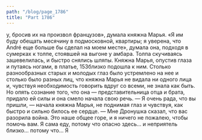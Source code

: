 ```yaml
---
path: "/blog/page_1786"
title: "Part 1786"
---
```


у, бросив их на произвол французов», думала княжна Марья. «Я им буду обещать месячину в подмосковной, квартиры; я уверена, что André еще больше бы сделал на моем месте», думала она, подходя в сумерках к толпе, стоявшей на выгоне у амбара.
Толпа скучиваясь зашевелилась, и быстро снялись шляпы. Княжна Марья, опустив глаза и путаясь ногами, в платье, 153близко подошла к ним. Столько разнообразных старых и молодых глаз было устремлено на нее и столько было разных лиц, что княжна Марья не видала ни одного лица и, чувствуя необходимость говорить вдруг со всеми, не знала как быть. Но опять сознание того, что она — представительница отца и брата, придало ей силы и она смело начала свою речь.
— Я очень рада, что вы пришли, — начала княжна Марья, не поднимая глаз и чувствуя, как быстро и сильно билось ее сердце. — Мне Дронушка сказал, что вас разорила война. Это наше общее горе, и я ничего не пожалею, чтобы помочь вам. Я сама еду, потому что опасно здесь... и неприятель близко... потому что... Я

